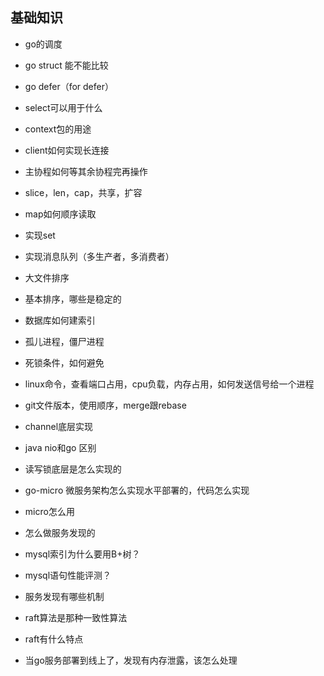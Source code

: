 ## 基础知识

- go的调度
- go struct 能不能比较
- go defer（for defer）
- select可以用于什么
- context包的用途
- client如何实现长连接
- 主协程如何等其余协程完再操作
- slice，len，cap，共享，扩容
- map如何顺序读取
- 实现set
- 实现消息队列（多生产者，多消费者）
- 大文件排序
- 基本排序，哪些是稳定的
- 数据库如何建索引
- 孤儿进程，僵尸进程
- 死锁条件，如何避免
- linux命令，查看端口占用，cpu负载，内存占用，如何发送信号给一个进程
- git文件版本，使用顺序，merge跟rebase

- channel底层实现
- java nio和go 区别
- 读写锁底层是怎么实现的
- go-micro 微服务架构怎么实现水平部署的，代码怎么实现
- micro怎么用
- 怎么做服务发现的
- mysql索引为什么要用B+树？
- mysql语句性能评测？
- 服务发现有哪些机制
- raft算法是那种一致性算法
- raft有什么特点
- 当go服务部署到线上了，发现有内存泄露，该怎么处理